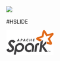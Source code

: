 <img style="width: 30%; margin-top: 50px; border: none; background: none; box-shadow: none;" src="https://d3gnpvjw8j16uq.cloudfront.net/assets/images/svg/logo/09a7a2d971d039288221b17d1ef8ffb3-lightbend-color-reverse.svg" />

#HSLIDE

<img src="assets/logo.png"/>

